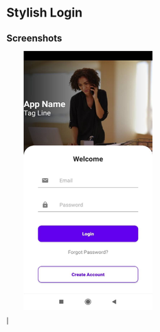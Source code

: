 # Stylish Login

## Screenshots

<img src="https://github.com/liciolentimo/StylishLogin/blob/master/app/src/main/res/drawable/stylish_login.jpg" height="600" width="300" hspace="40">

  |  
